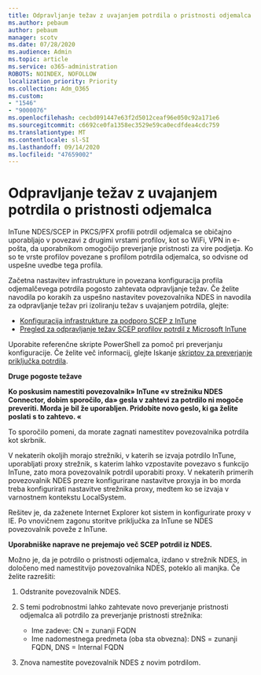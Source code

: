 ```yaml
---
title: Odpravljanje težav z uvajanjem potrdila o pristnosti odjemalca
ms.author: pebaum
author: pebaum
manager: scotv
ms.date: 07/28/2020
ms.audience: Admin
ms.topic: article
ms.service: o365-administration
ROBOTS: NOINDEX, NOFOLLOW
localization_priority: Priority
ms.collection: Adm_O365
ms.custom:
- "1546"
- "9000076"
ms.openlocfilehash: cecbd091447e63f2d5012ceaf96e050c92a171e6
ms.sourcegitcommit: c6692ce0fa1358ec3529e59ca0ecdfdea4cdc759
ms.translationtype: MT
ms.contentlocale: sl-SI
ms.lasthandoff: 09/14/2020
ms.locfileid: "47659002"
---
```

# <a name="troubleshooting-client-authentication-certificate-deployment"></a>Odpravljanje težav z uvajanjem potrdila o pristnosti odjemalca

InTune NDES/SCEP in PKCS/PFX profili potrdil odjemalca se običajno uporabljajo v povezavi z drugimi vrstami profilov, kot so WiFi, VPN in e-pošta, da uporabnikom omogočijo preverjanje pristnosti za vire podjetja. Ko so te vrste profilov povezane s profilom potrdila odjemalca, so odvisne od uspešne uvedbe tega profila.

Začetna nastavitev infrastrukture in povezana konfiguracija profila odjemalčevega potrdila pogosto zahtevata odpravljanje težav. Če želite navodila po korakih za uspešno nastavitev povezovalnika NDES in navodila za odpravljanje težav pri izoliranju težav s uvajanjem potrdila, glejte: 

- [Konfiguracija infrastrukture za podporo SCEP z InTune](https://support.microsoft.com/help/4459540/troubleshoot-ndes-configuration-for-use-with-intune)
- [Pregled za odpravljanje težav SCEP profilov potrdil z Microsoft InTune](https://support.microsoft.com/help/4457481/troubleshooting-scep-certificate-profile-deployment-in-intune)

Uporabite referenčne skripte PowerShell za pomoč pri preverjanju konfiguracije. Če želite več informacij, glejte Iskanje [skriptov za preverjanje priključka potrdila](https://github.com/microsoftgraph/powershell-intune-samples/tree/master/CertificationAuthority).

  
**Druge pogoste težave**

**Ko poskusim namestiti povezovalnik» InTune «v strežniku NDES Connector, dobim sporočilo, da» gesla v zahtevi za potrdilo ni mogoče preveriti. Morda je bil že uporabljen. Pridobite novo geslo, ki ga želite poslati s to zahtevo. «**  

To sporočilo pomeni, da morate zagnati namestitev povezovalnika potrdila kot skrbnik.

V nekaterih okoljih morajo strežniki, v katerih se izvaja potrdilo InTune, uporabljati proxy strežnik, s katerim lahko vzpostavite povezavo s funkcijo InTune, zato mora povezovalnik potrdil uporabiti proxy. V nekaterih primerih povezovalnik NDES prezre konfigurirane nastavitve proxyja in bo morda treba konfigurirati nastavitve strežnika proxy, medtem ko se izvaja v varnostnem kontekstu LocalSystem. 
 
Rešitev je, da zaženete Internet Explorer kot sistem in konfigurirate proxy v IE. Po vnovičnem zagonu storitve priključka za InTune se NDES povezovalnik poveže z InTune.

**Uporabniške naprave ne prejemajo več SCEP potrdil iz NDES.**

Možno je, da je potrdilo o pristnosti odjemalca, izdano v strežnik NDES, in določeno med namestitvijo povezovalnika NDES, poteklo ali manjka. Če želite razrešiti: 
 
1. Odstranite povezovalnik NDES.  
2. S temi podrobnostmi lahko zahtevate novo preverjanje pristnosti odjemalca ali potrdilo za preverjanje pristnosti strežnika: 
 
    - Ime zadeve: CN = zunanji FQDN  
    - Ime nadomestnega predmeta (oba sta obvezna): DNS = zunanji FQDN, DNS = Internal FQDN 
 
3. Znova namestite povezovalnik NDES z novim potrdilom.